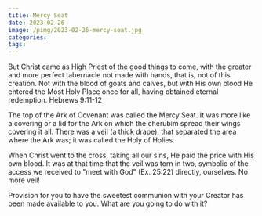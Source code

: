 ```yaml
---
title: Mercy Seat
date: 2023-02-26
image: /pimg/2023-02-26-mercy-seat.jpg
categories:
tags:
---
```


<p data-block-key="ntqk9">But Christ came as High Priest of the good things to come, with the greater and more perfect tabernacle not made with hands, that is, not of this creation. Not with the blood of goats and calves, but with His own blood He entered the Most Holy Place once for all, having obtained eternal redemption. Hebrews 9:11-12 </p><p data-block-key="4rb85">The top of the Ark of Covenant was called the Mercy Seat. It was more like a covering or a lid for the Ark on which the cherubim spread their wings covering it all. There was a veil (a thick drape), that separated the area where the Ark was; it was called the Holy of Holies.</p><p data-block-key="2pveb">When Christ went to the cross, taking all our sins, He paid the price with His own blood. It was at that time that the veil was torn in two, symbolic of the access we received to &quot;meet with God&quot; (Ex. 25:22) directly, ourselves. No more veil!</p><p data-block-key="cvgpa">Provision for you to have the sweetest communion with your Creator has been made available to you. What are you going to do with it?</p>

